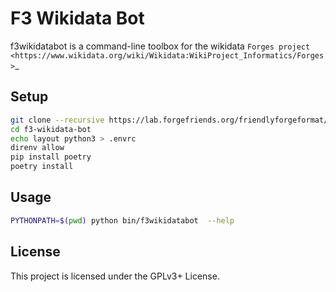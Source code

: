 # F3 Wikidata Bot

f3wikidatabot is a command-line toolbox for the wikidata `Forges project <https://www.wikidata.org/wiki/Wikidata:WikiProject_Informatics/Forges>`_

## Setup

```sh
git clone --recursive https://lab.forgefriends.org/friendlyforgeformat/f3-wikidata-bot.git
cd f3-wikidata-bot
echo layout python3 > .envrc
direnv allow
pip install poetry
poetry install
```

## Usage

```sh
PYTHONPATH=$(pwd) python bin/f3wikidatabot  --help
```

## License

This project is licensed under the GPLv3+ License.

